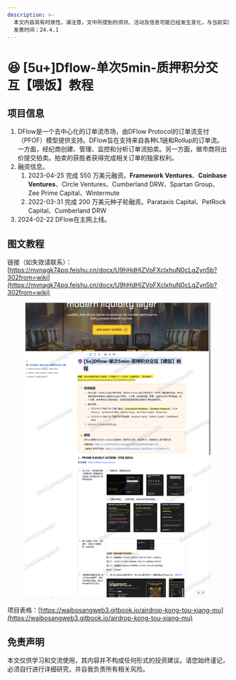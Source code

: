```yaml
---
description: >-
  本文内容具有时效性，请注意，文中所提到的资讯、活动及信息可能已经发生变化，与当前实际情况有所不同。我们建议您在做出任何决策之前，始终进行自主研究和验证。
  发表时间：24.4.1
---
```


# 😆 \[5u+]Dflow-单次5min-质押积分交互【喂饭】教程

## **项目信息**

1. DFlow是一个去中心化的订单流市场，由DFlow Protocol的订单流支付（PFOF）模型提供支持。DFlow旨在支持来自各种L1链和Rollup的订单流。一方面，经纪商创建、管理、监控和分析订单流拍卖。另一方面，做市商将出价提交拍卖。拍卖的获胜者获得完成相关订单的独家权利。
2. 融资信息。
   1. 2023-04-25 完成 550 万美元融资。**Framework Ventures**、**Coinbase Ventures**、Circle Ventures、Cumberland DRW、Spartan Group、Zee Prime Capital、Wintermute
   2. 2022-03-31 完成 200 万美元种子轮融资。Parataxis Capital、PetRock Capital、Cumberland DRW
3. 2024-02-22 DFlow在主网上线。

## 图文教程

链接（如失效请联系）：[https://mvnagk74pq.feishu.cn/docx/U9hHdHlZVoFXclxhuN0cLgZyn5b?302from=wiki](https://mvnagk74pq.feishu.cn/docx/U9hHdHlZVoFXclxhuN0cLgZyn5b?302from=wiki)

<figure><img src="../.gitbook/assets/image (2) (1).png" alt=""><figcaption></figcaption></figure>



项目表格：[https://waibosangweb3.gitbook.io/airdrop-kong-tou-xiang-mu](https://waibosangweb3.gitbook.io/airdrop-kong-tou-xiang-mu)

## 免责声明 <a href="#mian-ze-sheng-ming" id="mian-ze-sheng-ming"></a>

本文仅供学习和交流使用，其内容并不构成任何形式的投资建议。请您始终谨记，必须自行进行详细研究，并自我负责所有相关风险。
